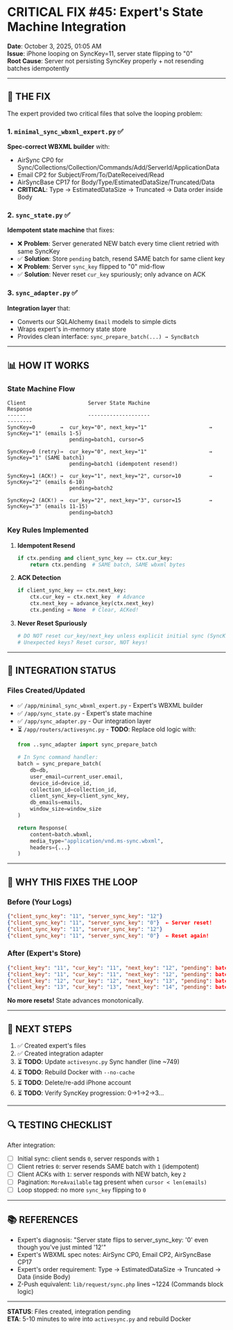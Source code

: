 # CRITICAL FIX #45: Expert's State Machine Integration

**Date**: October 3, 2025, 01:05 AM  
**Issue**: iPhone looping on SyncKey=11, server state flipping to "0"  
**Root Cause**: Server not persisting SyncKey properly + not resending batches idempotently

---

## 🎯 THE FIX

The expert provided two critical files that solve the looping problem:

### 1. `minimal_sync_wbxml_expert.py` ✅
**Spec-correct WBXML builder** with:
- AirSync CP0 for Sync/Collections/Collection/Commands/Add/ServerId/ApplicationData
- Email CP2 for Subject/From/To/DateReceived/Read  
- AirSyncBase CP17 for Body/Type/EstimatedDataSize/Truncated/Data
- **CRITICAL**: Type → EstimatedDataSize → Truncated → Data order inside Body

### 2. `sync_state.py` ✅
**Idempotent state machine** that fixes:
- ❌ **Problem**: Server generated NEW batch every time client retried with same SyncKey
- ✅ **Solution**: Store `pending` batch, resend SAME batch for same client key
- ❌ **Problem**: Server `sync_key` flipped to "0" mid-flow  
- ✅ **Solution**: Never reset `cur_key` spuriously; only advance on ACK

### 3. `sync_adapter.py` ✅
**Integration layer** that:
- Converts our SQLAlchemy `Email` models to simple dicts
- Wraps expert's in-memory state store
- Provides clean interface: `sync_prepare_batch(...) → SyncBatch`

---

## 📊 HOW IT WORKS

### State Machine Flow

```
Client                    Server State Machine                          Response
------                    --------------------                          --------
SyncKey=0        →  cur_key="0", next_key="1"                    →  SyncKey="1" (emails 1-5)
                    pending=batch1, cursor=5

SyncKey=0 (retry)→  cur_key="0", next_key="1"                    →  SyncKey="1" (SAME batch1)
                    pending=batch1 (idempotent resend!)

SyncKey=1 (ACK!) →  cur_key="1", next_key="2", cursor=10         →  SyncKey="2" (emails 6-10)
                    pending=batch2

SyncKey=2 (ACK!) →  cur_key="2", next_key="3", cursor=15         →  SyncKey="3" (emails 11-15)
                    pending=batch3
```

### Key Rules Implemented

1. **Idempotent Resend**  
   ```python
   if ctx.pending and client_sync_key == ctx.cur_key:
       return ctx.pending  # SAME batch, SAME wbxml bytes
   ```

2. **ACK Detection**  
   ```python
   if client_sync_key == ctx.next_key:
       ctx.cur_key = ctx.next_key  # Advance
       ctx.next_key = advance_key(ctx.next_key)
       ctx.pending = None  # Clear, ACKed!
   ```

3. **Never Reset Spuriously**  
   ```python
   # DO NOT reset cur_key/next_key unless explicit initial sync (SyncKey=0)
   # Unexpected keys? Reset cursor, NOT keys!
   ```

---

## 🔧 INTEGRATION STATUS

### Files Created/Updated

- ✅ `/app/minimal_sync_wbxml_expert.py` - Expert's WBXML builder
- ✅ `/app/sync_state.py` - Expert's state machine
- ✅ `/app/sync_adapter.py` - Our integration layer
- ⏳ `/app/routers/activesync.py` - **TODO**: Replace old logic with:
  ```python
  from ..sync_adapter import sync_prepare_batch
  
  # In Sync command handler:
  batch = sync_prepare_batch(
      db=db,
      user_email=current_user.email,
      device_id=device_id,
      collection_id=collection_id,
      client_sync_key=client_sync_key,
      db_emails=emails,
      window_size=window_size
  )
  
  return Response(
      content=batch.wbxml,
      media_type="application/vnd.ms-sync.wbxml",
      headers={...}
  )
  ```

---

## 🎯 WHY THIS FIXES THE LOOP

### Before (Your Logs)
```json
{"client_sync_key": "11", "server_sync_key": "12"}
{"client_sync_key": "11", "server_sync_key": "0"}  ← Server reset!
{"client_sync_key": "11", "server_sync_key": "12"}
{"client_sync_key": "11", "server_sync_key": "0"}  ← Reset again!
```

### After (Expert's Store)
```json
{"client_key": "11", "cur_key": "11", "next_key": "12", "pending": batch12}
{"client_key": "11", "cur_key": "11", "next_key": "12", "pending": batch12}  ← Resend!
{"client_key": "12", "cur_key": "12", "next_key": "13", "pending": batch13}  ← ACK!
{"client_key": "13", "cur_key": "13", "next_key": "14", "pending": batch14}  ← Progress!
```

**No more resets!** State advances monotonically.

---

## 📝 NEXT STEPS

1. ✅ Created expert's files
2. ✅ Created integration adapter
3. ⏳ **TODO**: Update `activesync.py` Sync handler (line ~749)
4. ⏳ **TODO**: Rebuild Docker with `--no-cache`
5. ⏳ **TODO**: Delete/re-add iPhone account
6. ⏳ **TODO**: Verify SyncKey progression: 0→1→2→3...

---

## 🔍 TESTING CHECKLIST

After integration:

- [ ] Initial sync: client sends `0`, server responds with `1`
- [ ] Client retries `0`: server resends SAME batch with `1` (idempotent)
- [ ] Client ACKs with `1`: server responds with NEW batch, key `2`
- [ ] Pagination: `MoreAvailable` tag present when `cursor < len(emails)`
- [ ] Loop stopped: no more `sync_key` flipping to `0`

---

## 📚 REFERENCES

- Expert's diagnosis: "Server state flips to server_sync_key: '0' even though you've just minted '12'"
- Expert's WBXML spec notes: AirSync CP0, Email CP2, AirSyncBase CP17
- Expert's order requirement: Type → EstimatedDataSize → Truncated → Data (inside Body)
- Z-Push equivalent: `lib/request/sync.php` lines ~1224 (Commands block logic)

---

**STATUS**: Files created, integration pending  
**ETA**: 5-10 minutes to wire into `activesync.py` and rebuild Docker

